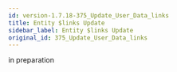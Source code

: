 ```yaml
---
id: version-1.7.18-375_Update_User_Data_links
title: Entity $links Update
sidebar_label: Entity $links Update
original_id: 375_Update_User_Data_links
---
```


in preparation

